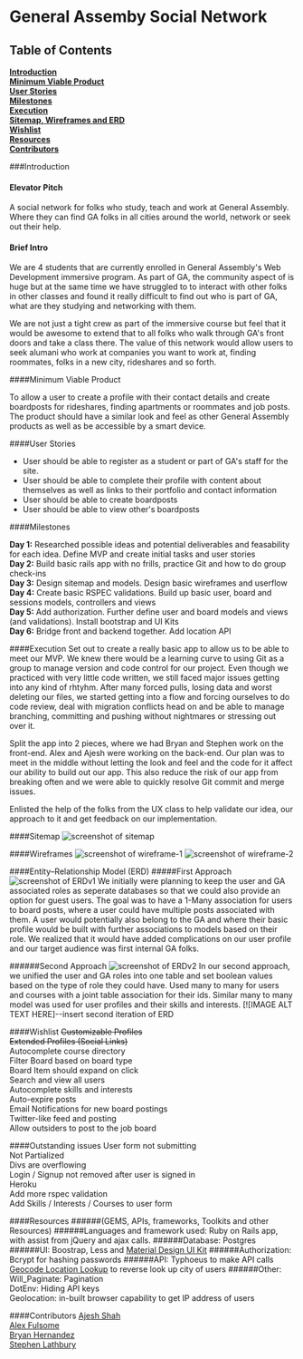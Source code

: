 # General Assemby Social Network
## Table of Contents
**[Introduction](#introduction)** <br>
**[Minimum Viable Product](#minimum-viable-product)** <br>
**[User Stories](#user-stories)** <br>
**[Milestones](#milestones)** <br>
**[Execution](#execution)** <br>
**[Sitemap, Wireframes and ERD](#sitemap)** <br>
**[Wishlist](#wishlist)** <br>
**[Resources](#resources)** <br>
**[Contributors](#contributors)** <br>

###Introduction
#### Elevator Pitch

A social network for folks who study, teach and work at General Assembly. Where they can find GA folks in all cities around the world, network or seek out their help. 

#### Brief Intro

We are 4 students that are currently enrolled in General Assembly's Web Development immersive program. As part of GA, the community aspect of is huge but at the same time we have struggled to to interact with other folks in other classes and found it really difficult to find out who is part of GA, what are they studying and networking with them.  

We are not just a tight crew as part of the immersive course but feel that it would be awesome to extend that to all folks who walk through GA's front doors and take a class there. The value of this network would allow users to seek alumani who work at companies you want to work at, finding roommates, folks in a new city, rideshares and so forth. 

####Minimum Viable Product

To allow a user to create a profile with their contact details and create boardposts for rideshares, finding apartments or roommates and job posts. The product should have a similar look and feel as other General Assembly products as well as be accessible by a smart device. 

####User Stories

  - User should be able to register as a student or part of GA's staff for the site.
  - User should be able to complete their profile with content about themselves as well as links to their portfolio and contact information
  - User should be able to create boardposts
  - User should be able to view other's boardposts


####Milestones

**Day 1:**
Researched possible ideas and potential deliverables and feasability for each idea. Define MVP and create initial tasks and user stories<br>
**Day 2:** 
Build basic rails app with no frills, practice Git and how to do group check-ins<br>
**Day 3:** 
Design sitemap and models. Design basic wireframes and userflow<br>
**Day 4:** 
Create basic RSPEC validations. Build up basic user, board and sessions models, controllers and views<br>
**Day 5:**
Add authorization. Further define user and board models and views (and validations). Install bootstrap and UI Kits<br>
**Day 6:**
Bridge front and backend together. Add location API<br> 


####Execution
Set out to create a really basic app to allow us to be able to meet our MVP. We knew there would be a learning curve to using Git as a group to manage version and code control for our project. Even though we practiced with very little code written, we still faced major issues getting into any kind of rhtyhm. After many forced pulls, losing data and worst deleting our files, we started getting into a flow and forcing ourselves to do code review, deal with migration conflicts head on and be able to manage branching, committing and pushing without nightmares or stressing out over it.

Split the app into 2 pieces, where we had Bryan and Stephen work on the front-end. Alex and Ajesh were working on the back-end. Our plan was to meet in the middle without letting the look and feel and the code for it affect our ability to build out our app. This also reduce the risk of our app from breaking often and we were able to quickly resolve Git commit and merge issues. 

Enlisted the help of the folks from the UX class to help validate our idea, our approach to it and get feedback on our implementation.


####Sitemap
![screenshot of sitemap](https://lh6.googleusercontent.com/-Wc_U5KII1lA/VMuATVEH8PI/AAAAAAAAU24/Ye69JT5wom0/w2172-h762-no/ga_socialnetwork_sitemap.png)


####Wireframes
![screenshot of wireframe-1](https://lh3.googleusercontent.com/-jV_2ioFfROU/VMvXOKHiXBI/AAAAAAAAU4Q/ND0ubpmAjpQ/w972-h1296-no/photo%2B%283%29.jpg)
![screenshot of wireframe-2](https://lh3.googleusercontent.com/-uyieCEdgyGQ/VMvXOZGVMSI/AAAAAAAAU4U/e9xImA1Mxng/w972-h1296-no/photo%2B%284%29.jpg)

####Entity–Relationship Model (ERD)
#####First Approach
![screenshot of ERDv1](https://lh5.googleusercontent.com/-AJElwLWb9ug/VMuAU1d707I/AAAAAAAAU3A/hLE8ZmNx8o4/w1728-h1296-no/photo.jpg)
We initially were planning to keep the user and GA associated roles as seperate databases so that we could also provide an option for guest users. The goal was to have a 1-Many association for users to board posts, where a user could have multiple posts associated with them. A user would potentially also belong to the GA and where their basic profile would be built with further associations to models based on their role. We realized that it would have added complications on our user profile and our target audience was first internal GA folks. 

######Second Approach
![screenshot of ERDv2](https://lh6.googleusercontent.com/-4RCHW6Ar3mA/VMuAhyrV5oI/AAAAAAAAU3k/ESRKjWC3CXM/w1980-h1116-no/GA_SocialNetwork_ERDv2.png)
In our second approach, we unified the user and GA roles into one table and set boolean values based on the type of role they could have. Used many to many for users and courses with a joint table association for their ids. Similar many to many model was used for user profiles and their skills and interests.
[![IMAGE ALT TEXT HERE]--insert second iteration of ERD

####Wishlist
~~Customizable Profiles~~<br>
~~Extended Profiles (Social Links)~~<br>
Autocomplete course directory<br>
Filter Board based on board type<br>
Board Item should expand on click<br>
Search and view all users<br>
Autocomplete skills and interests<br>
Auto-expire posts<br>
Email Notifications for new board postings<br>
Twitter-like feed and posting<br>
Allow outsiders to post to the job board<br>

####Outstanding issues
User form not submitting<br>
Not Partialized<br>
Divs are overflowing<br>
Login / Signup not removed after user is signed in<br>
Heroku<br>
Add more rspec validation<br>
Add Skills / Interests / Courses to user form

####Resources
######(GEMS, APIs, frameworks, Toolkits and other Resources)
######Languages and framework used: 
Ruby on Rails app, with assist from jQuery and ajax calls. 
######Database: 
Postgres 
######UI:
Boostrap, Less and [Material Design UI Kit](http://fezvrasta.github.io/bootstrap-material-design/)
######Authorization:
Bcrypt for hashing passwords
######API:
Typhoeus to make API calls<br>
[Geocode Location Lookup](https://www.mashape.com/montanaflynn/geocode-location-lookup) to reverse look up city of users
######Other:  
Will_Paginate: Pagination<br>
DotEnv: Hiding API keys<br>
Geolocation: in-built browser capability to get IP address of users<br>



####Contributors
[Ajesh Shah](https://github.com/ajeshh)<br>
[Alex Fulsome](https://github.com/alexfulsome)<br>
[Bryan Hernandez](https://github.com/Bryan1207)<br>
[Stephen Lathbury](https://github.com/daddybyte)<br>


